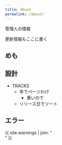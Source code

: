 ```yaml
---
title: About
permalink: /about/
---
```


管理人の情報

更新情報もここに書く

## めも


## 設計

- TRACKS
  - 年でページわけ
    - 重いので
  - リリース日でソート



## エラー

{{ site.warnings | join: "<br>" }}